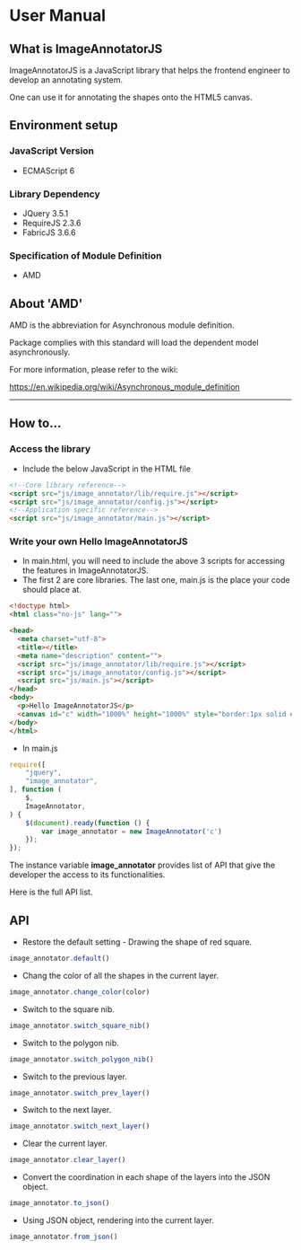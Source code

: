 # User Manual

## What is ImageAnnotatorJS
ImageAnnotatorJS is a JavaScript library that helps the frontend engineer to develop an annotating system. 

One can use it for annotating the shapes onto the HTML5 canvas.

## Environment setup
### JavaScript Version
- ECMAScript 6
### Library Dependency
- JQuery 3.5.1
- RequireJS 2.3.6
- FabricJS 3.6.6
### Specification of Module Definition
- AMD

## About 'AMD' 
AMD is the abbreviation for Asynchronous module definition. 

Package complies with this standard will load the dependent model asynchronously.  

For more information, please refer to the wiki: 

https://en.wikipedia.org/wiki/Asynchronous_module_definition

---
## How to...
### Access the library
- Include the below JavaScript in the HTML file
```html
<!--Core library reference-->
<script src="js/image_annotator/lib/require.js"></script>
<script src="js/image_annotator/config.js"></script>
<!--Application specific reference-->
<script src="js/image_annotator/main.js"></script>
``` 
### Write your own Hello ImageAnnotatorJS
- In main.html, you will need to include the above 3 scripts for accessing the features in ImageAnnotatorJS. 
- The first 2 are core libraries. The last one, main.js is the place your code should place at. 
```html
<!doctype html>
<html class="no-js" lang="">

<head>
  <meta charset="utf-8">
  <title></title>
  <meta name="description" content="">
  <script src="js/image_annotator/lib/require.js"></script>
  <script src="js/image_annotator/config.js"></script>
  <script src="js/main.js"></script>
</head>
<body>
  <p>Hello ImageAnnotatorJS</p>
  <canvas id="c" width="1000%" height="1000%" style="border:1px solid #ccc"></canvas>
</body>
</html>
```

- In main.js
```javascript
require([
    "jquery",
    "image_annotator",
], function (
    $,
    ImageAnnotator,
) {
    $(document).ready(function () {
        var image_annotator = new ImageAnnotator('c')
    });
});
```
The instance variable **image_annotator** provides list of API that give the developer the access to its functionalities.   

Here is the full API list. 

## API
- Restore the default setting - Drawing the shape of red square. 
```javascript
image_annotator.default()
```

- Chang the color of all the shapes in the current layer. 
```javascript
image_annotator.change_color(color)
```

- Switch to the square nib. 
```javascript
image_annotator.switch_square_nib()
```

- Switch to the polygon nib. 
```javascript
image_annotator.switch_polygon_nib()
```

- Switch to the previous layer. 
```javascript
image_annotator.switch_prev_layer()
```

- Switch to the next layer. 
```javascript
image_annotator.switch_next_layer()
```

- Clear the current layer. 
```javascript
image_annotator.clear_layer()
```

- Convert the coordination in each shape of the layers into the JSON object.  
```javascript
image_annotator.to_json()
```

- Using JSON object, rendering into the current layer. 
```javascript
image_annotator.from_json()
```
